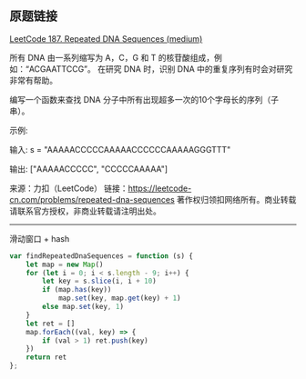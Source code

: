 ## 原题链接

[LeetCode 187. Repeated DNA Sequences (medium)](https://leetcode-cn.com/problems/repeated-dna-sequences/)

所有 DNA 由一系列缩写为 A，C，G 和 T 的核苷酸组成，例如：“ACGAATTCCG”。
在研究 DNA 时，识别 DNA 中的重复序列有时会对研究非常有帮助。

编写一个函数来查找 DNA 分子中所有出现超多一次的10个字母长的序列（子串）。

示例:

输入: s = "AAAAACCCCCAAAAACCCCCCAAAAAGGGTTT"

输出: ["AAAAACCCCC", "CCCCCAAAAA"]

来源：力扣（LeetCode）
链接：https://leetcode-cn.com/problems/repeated-dna-sequences
著作权归领扣网络所有。商业转载请联系官方授权，非商业转载请注明出处。

---

滑动窗口 + hash

```javascript
var findRepeatedDnaSequences = function (s) {
	let map = new Map()
	for (let i = 0; i < s.length - 9; i++) {
		let key = s.slice(i, i + 10)
		if (map.has(key))
			map.set(key, map.get(key) + 1)
		else map.set(key, 1)
	}
	let ret = []
	map.forEach((val, key) => {
		if (val > 1) ret.push(key)
	})
	return ret
};
```





